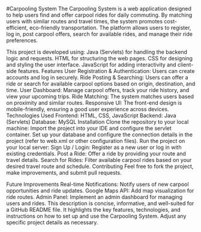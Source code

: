 #Carpooling System
The Carpooling System is a web application designed to help users find and offer carpool rides for daily commuting. By matching users with similar routes and travel times, the system promotes cost-efficient, eco-friendly transportation. The platform allows users to register, log in, post carpool offers, search for available rides, and manage their ride preferences.

This project is developed using:
Java (Servlets) for handling the backend logic and requests.
HTML for structuring the web pages.
CSS for designing and styling the user interface.
JavaScript for adding interactivity and client-side features.
Features
User Registration & Authentication: Users can create accounts and log in securely.
Ride Posting & Searching: Users can offer a ride or search for available carpool options based on origin, destination, and time.
User Dashboard: Manage carpool offers, track your ride history, and view your upcoming trips.
Ride Matching: The system matches users based on proximity and similar routes.
Responsive UI: The front-end design is mobile-friendly, ensuring a good user experience across devices.
Technologies Used
Frontend: HTML, CSS, JavaScript
Backend: Java (Servlets)
Database:  MySQL
Installation
Clone the repository to your local machine:
Import the project into your IDE and configure the servlet container.
Set up your database and configure the connection details in the project (refer to web.xml or other configuration files).
Run the project on your local server:
Sign Up / Login: Register as a new user or log in with existing credentials.
Post a Ride: Offer a ride by providing your route and travel details.
Search for Rides: Filter available carpool rides based on your desired travel route and schedule.
Contributing
Feel free to fork the project, make improvements, and submit pull requests.

Future Improvements
Real-time Notifications: Notify users of new carpool opportunities and ride updates.
Google Maps API: Add map visualization for ride routes.
Admin Panel: Implement an admin dashboard for managing users and rides.
This description is concise, informative, and well-suited for a GitHub README file. It highlights the key features, technologies, and instructions on how to set up and use the Carpooling System. Adjust any specific project details as necessary.



